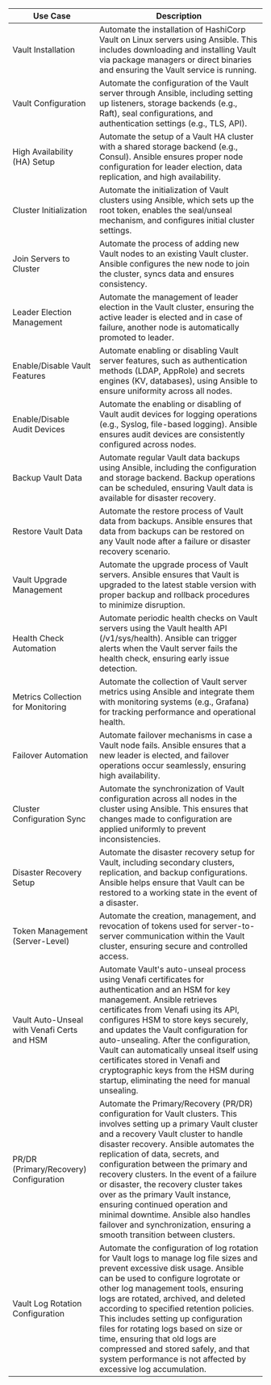 | Use Case | Description |                                                                                
| --- | --- |
| Vault Installation | Automate the installation of HashiCorp Vault on Linux servers using Ansible. This includes downloading and installing Vault via package managers or direct binaries and ensuring the Vault service is running.|
| Vault Configuration | Automate the configuration of the Vault server through Ansible, including setting up listeners, storage backends (e.g., Raft), seal configurations, and authentication settings (e.g., TLS, API).|
| High Availability (HA) Setup | Automate the setup of a Vault HA cluster with a shared storage backend (e.g., Consul). Ansible ensures proper node configuration for leader election, data replication, and high availability. |
| Cluster Initialization | Automate the initialization of Vault clusters using Ansible, which sets up the root token, enables the seal/unseal mechanism, and configures initial cluster settings. |
| Join Servers to Cluster | Automate the process of adding new Vault nodes to an existing Vault cluster. Ansible configures the new node to join the cluster, syncs data and ensures consistency. |
| Leader Election Management | Automate the management of leader election in the Vault cluster, ensuring the active leader is elected and in case of failure, another node is automatically promoted to leader. |
| Enable/Disable Vault Features | Automate enabling or disabling Vault server features, such as authentication methods (LDAP, AppRole) and secrets engines (KV, databases), using Ansible to ensure uniformity across all nodes. |
| Enable/Disable Audit Devices | Automate the enabling or disabling of Vault audit devices for logging operations (e.g., Syslog, file-based logging). Ansible ensures audit devices are consistently configured across nodes. |
| Backup Vault Data | Automate regular Vault data backups using Ansible, including the configuration and storage backend. Backup operations can be scheduled, ensuring Vault data is available for disaster recovery. |
| Restore Vault Data | Automate the restore process of Vault data from backups. Ansible ensures that data from backups can be restored on any Vault node after a failure or disaster recovery scenario. |
| Vault Upgrade Management | Automate the upgrade process of Vault servers. Ansible ensures that Vault is upgraded to the latest stable version with proper backup and rollback procedures to minimize disruption. |
| Health Check Automation | Automate periodic health checks on Vault servers using the Vault health API (/v1/sys/health). Ansible can trigger alerts when the Vault server fails the health check, ensuring early issue detection. |
| Metrics Collection for Monitoring | Automate the collection of Vault server metrics using Ansible and integrate them with monitoring systems (e.g., Grafana) for tracking performance and operational health. |
| Failover Automation | Automate failover mechanisms in case a Vault node fails. Ansible ensures that a new leader is elected, and failover operations occur seamlessly, ensuring high availability. |
| Cluster Configuration Sync | Automate the synchronization of Vault configuration across all nodes in the cluster using Ansible. This ensures that changes made to configuration are applied uniformly to prevent inconsistencies.
| Disaster Recovery Setup | Automate the disaster recovery setup for Vault, including secondary clusters, replication, and backup configurations. Ansible helps ensure that Vault can be restored to a working state in the event of a disaster. |
| Token Management (Server-Level) | Automate the creation, management, and revocation of tokens used for server-to-server communication within the Vault cluster, ensuring secure and controlled access. |
| Vault Auto-Unseal with Venafi Certs and HSM | Automate Vault's auto-unseal process using Venafi certificates for authentication and an HSM for key management. Ansible retrieves certificates from Venafi using its API, configures HSM to store keys securely, and updates the Vault configuration for auto-unsealing. After the configuration, Vault can automatically unseal itself using certificates stored in Venafi and cryptographic keys from the HSM during startup, eliminating the need for manual unsealing. |
| PR/DR (Primary/Recovery) Configuration | Automate the Primary/Recovery (PR/DR) configuration for Vault clusters. This involves setting up a primary Vault cluster and a recovery Vault cluster to handle disaster recovery. Ansible automates the replication of data, secrets, and configuration between the primary and recovery clusters. In the event of a failure or disaster, the recovery cluster takes over as the primary Vault instance, ensuring continued operation and minimal downtime. Ansible also handles failover and synchronization, ensuring a smooth transition between clusters. |
| Vault Log Rotation Configuration | Automate the configuration of log rotation for Vault logs to manage log file sizes and prevent excessive disk usage. Ansible can be used to configure logrotate or other log management tools, ensuring logs are rotated, archived, and deleted according to specified retention policies. This includes setting up configuration files for rotating logs based on size or time, ensuring that old logs are compressed and stored safely, and that system performance is not affected by excessive log accumulation. |
